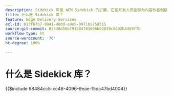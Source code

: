 ```yaml
---
description: Sidekick 库是 AEM Sidekick 的扩展，它使开发人员能够为内容作者创建 UI 驱动的工具。它包括一个内置的区块插件，可以以直观的方式向作者显示所有区块的列表，从而使作者无需记住或搜索区块的每个变体。开发人员还可以为 Sidekick 库编写自己的插件。
title: 什么是 Sidekick 库？
feature: Edge Delivery Services
exl-id: 013f67b7-9841-48dd-a9e5-9971ba75d515
source-git-commit: 05548d56d791584781606b02839c5602b4469f7b
workflow-type: ht
source-wordcount: '76'
ht-degree: 100%

---
```


# 什么是 Sidekick 库？

{{$include 88484cc5-cc46-4096-9eae-f5dc47bd4004}}
